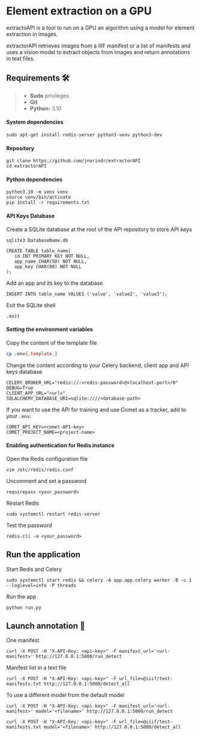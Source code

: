 # Element extraction on a GPU

extractoAPI is a tool to run on a GPU an algorithm using a model for element extraction in images.

extractorAPI retrieves images from a IIIF manifest or a list of manifests and uses a vision model to extract objects from images and return annotations in text files. 

## Requirements :hammer_and_wrench:

> - **Sudo** privileges
> - **Git**
> - **Python:** 3.10

#### System dependencies
```shell
sudo apt-get install redis-server python3-venv python3-dev
```
#### Repository
```shell
git clone https://github.com/jnorindr/extractorAPI
cd extractorAPI
```
#### Python dependencies
```shell
python3.10 -m venv venv
source venv/bin/activate
pip install -r requirements.txt
```
#### API Keys Database
Create a SQLite database at the root of the API repository to store API keys
```
sqlite3 DatabaseName.db
```
```
CREATE TABLE table_name(
   id INT PRIMARY KEY NOT NULL,
   app_name CHAR(50) NOT NULL,
   app_key CHAR(80) NOT NULL
);
```
Add an app and its key to the database
```
INSERT INTO table_name VALUES ('value', 'value2', 'value3');
```
Exit the SQLite shell
```
.exit
```
#### Setting the environment variables
Copy the content of the template file
```bash
cp .env{.template,}
```
Change the content according to your Celery backend, client app and API keys database
```
CELERY_BROKER_URL="redis://:<redis-password>@<localhost-port>/0"
DEBUG=True
CLIENT_APP_URL="<url>"
SQLALCHEMY_DATABASE_URI=sqlite:////<database-path>
```
If you want to use the API for training and use Comet as a tracker, add to your `.env`:
```
COMET_API_KEY=<comet-API-key>
COMET_PROJECT_NAME=<project-name>
```
#### Enabling authentication for Redis instance
Open the Redis configuration file
```
vim /etc/redis/redis.conf
```
Uncomment and set a password
```
requirepass <your_password>
```
Restart Redis
```
sudo systemctl restart redis-server
```
Test the password
```
redis-cli -a <your_password>
```
## Run the application 
Start Redis and Celery
```shell
sudo systemctl start redis && celery -A app.app.celery worker -B -c 1 --loglevel=info -P threads
```
Run the app
```shell
python run.py
```
## Launch annotation :rocket:
One manifest
```shell
curl -X POST -H "X-API-Key: <api-key>" -F manifest_url='<url-manifest>' http://127.0.0.1:5000/run_detect
```
Manifest list in a text file
```shell
curl -X POST -H "X-API-Key: <api-key>" -F url_file=@iiif/test-manifests.txt http://127.0.0.1:5000/detect_all
```
To use a different model from the default model
```shell
curl -X POST -H "X-API-Key: <api-key>" -F manifest_url='<url-manifest>' model='<filename>' http://127.0.0.1:5000/run_detect
```
```shell
curl -X POST -H "X-API-Key: <api-key>" -F url_file=@iiif/test-manifests.txt model='<filename>' http://127.0.0.1:5000/detect_all
```